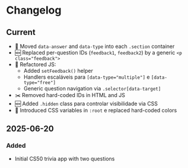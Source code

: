 # Changelog

## Current
- 🎨 Moved `data-answer` and `data-type` into each `.section` container  
- 🆕 Replaced per-question IDs (`feedback1`, `feedback2`) by a generic `<p class="feedback">`  
- 🔄 Refactored JS:  
  - Added `setFeedback()` helper  
  - Handlers escaláveis para `[data-type="multiple"]` e `[data-type="free"]`  
  - Generic question navigation via `.selector[data-target]`  
- ✂️ Removed hard-coded IDs in HTML and JS  
- 🆕 Added `.hidden` class para controlar visibilidade via CSS  
- 🎨 Introduced CSS variables in `:root` e replaced hard-coded colors  

## 2025-06-20
### Added 
- Initial CS50 trivia app with two questions
